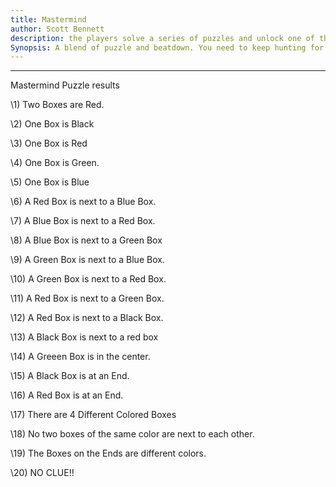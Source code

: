 ```yaml
---
title: Mastermind
author: Scott Bennett 
description: the players solve a series of puzzles and unlock one of the levels of ludavico's imprionment. 
Synopsis: A blend of puzzle and beatdown. You need to keep hunting for items from monsters to try to solve the puzzle but you will also need to keep alive! In front of you are 5 hinged boxes about the size of a coffee cup in front of you each open and glowing with a faint light from inside.To your left there is a skull. You have a pouch of gems in various colors, Red, Blue, Black, Red, Orange, gathered from battles with the golems on the way to the gate. You have 5 of each kind of gem. They are worth varying amounts but the most valuable, the Black gems are worth 4 gold each. You were told that the gems could be fed to the skull and you would recive hints as to how to open the gate. You can leave or do you solve the puzzle?
---
```


****





Mastermind Puzzle results

\1) Two Boxes are Red.

\2) One Box is Black

\3) One Box is Red

\4) One Box is Green.

\5) One Box is Blue

\6) A Red Box is next to a Blue Box.

\7) A Blue Box is next to a Red Box.

\8) A Blue Box is next to a Green Box

\9) A Green Box is next to a Blue Box.

\10) A Green Box is next to a Red Box.

\11) A Red Box is next to a Green Box.

\12) A Red Box is next to a Black Box.

\13) A Black Box is next to a red box

\14) A Greeen Box is in the center.

\15) A Black Box is at an End.

\16) A Red Box is at an End.

\17) There are 4 Different Colored Boxes

\18) No two boxes of the same color are next to each other.

\19) The Boxes on the Ends are different colors.

\20) NO CLUE!!